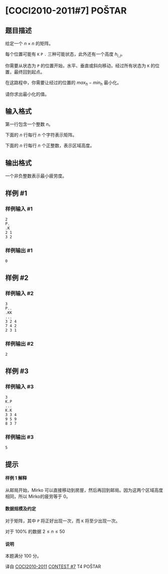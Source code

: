 # [COCI2010-2011#7] POŠTAR

## 题目描述

给定一个 $n \times n$ 的矩阵。

每个位置可能有 $\texttt{K}$ $\texttt{P}$ $\texttt{.}$ 三种可能状态，此外还有一个高度 $h_{i,j}$。

你需要从状态为 $\texttt{P}$ 的位置开始，水平、垂直或斜向移动，经过所有状态为 $\texttt{K}$ 的位置，最终回到起点。

在这路程中，你需要让经过的位置的 $max_h-min_h$ 最小化。

请你求出最小化的值。

## 输入格式

第一行包含一个整数 $n$。

下面的 $n$ 行每行 $n$ 个字符表示矩阵。

下面的 $n$ 行每行 $n$ 个正整数，表示区域高度。

## 输出格式

一个非负整数表示最小疲劳度。

## 样例 #1

### 样例输入 #1
```
2
P.
.K
2 1
3 2
```

### 样例输出 #1

```
0
```

## 样例 #2

### 样例输入 #2
```
3
P..
.KK
...
3 2 4
7 4 2
2 3 1
```

### 样例输出 #2

```
2
```

## 样例 #3

### 样例输入 #3
```
3
K.P
...
K.K
3 3 4
9 5 9
8 3 7
```

### 样例输出 #3

```
5
```

## 提示

#### 样例 1 解释

从邮局开始，Mirko 可以直接移动到房屋，然后再回到邮局。因为这两个区域高度相同，所以 Mirko的疲劳等于  $0$。

#### 数据规模及约定


对于矩阵，其中 $\texttt{P}$ 将正好出现一次，而 $\texttt{K}$ 将至少出现一次。

对于 $100\%$ 的数据 $2 \le n \le 50$

#### 说明

本题满分 $100$ 分。

译自 [COCI2010-2011](https://hsin.hr/coci/archive/2010_2011/) [CONTEST #7](https://hsin.hr/coci/archive/2010_2011/contest7_tasks.pdf) T4 POŠTAR

